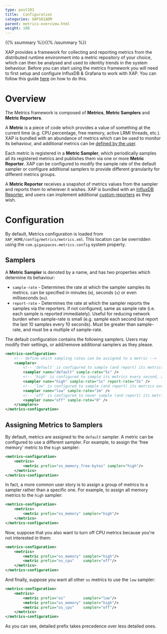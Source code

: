 ```yaml
---
type: post101
title:  Configuration
categories: XAP101ADM
parent: metrics-overview.html
weight: 100
---
```


{{% ssummary %}}{{% /ssummary %}}

XAP provides a framework for collecting and reporting metrics from the distributed runtime environment into a metric repository of your choice, which can then be analysed and used to identity trends in the system behaviour. Before you can start using the metrics framework you will need to first setup and configure InfluxDB & Grafana to work with XAP. You can follow this guide [here](./web-management-monitoring.html) on how to do this.

# Overview

The Metrics framework is composed of **Metrics**, **Metric Samplers** and **Metric Reporters**.

A **Metric** is a piece of code which provides a value of something at the current time (e.g. CPU percentage, free memory, active LRMI threads, etc.). XAP is bundled with an abundance of metrics which can be used to monitor its behaviour, and additional metrics can be [defined by the user](./metrics-user-defined.html).

Each metric is registered in a **Metric Sampler**, which periodically samples all its registered metrics and publishes them via one or more **Metric Reporter**. XAP can be configured to modify the sample rate of the default sampler or configure additional samplers to provide different granularity for different metrics groups.

A **Metric Reporter** receives a snapshot of metrics values from the sampler and reports them to wherever it wishes. XAP is bundled with an [InfluxDB Reporter](./metrics-influxdb-reporter.html), and users can implement additional [custom reporters](./metrics-custom-reporter.html) as they wish.

# Configuration

By default, Metrics configuration is loaded from `XAP_HOME/config/metrics/metrics.xml`. This location can be overridden using the `com.gigaspaces.metrics.config` system property.

## Samplers

A **Metric Sampler** is denoted by a name, and has two properties which determine its behaviour:

* `sample-rate` - Determines the rate at which the sampler samples its metrics. can be specified in minutes (`m`), seconds (`s`) or even milliseconds (`ms`).
* `report-rate` - Determines the rate at which the sampler reports the samples via the reporters. If not configured, same as sample rate (i.e. each sample is reported immediately). Useful for reducing network burden when sample-rate is small (e.g. sample each second but report the last 10 samples every 10 seconds). Must be greater than sample-rate, and must be a multiple of sample-rate.

The default configuration contains the following samplers. Users may modify their settings, or add/remove additional samplers as they please.


```xml
<metrics-configuration>
    <!-- define which sampling rates can be assigned to a metric -->
    <samplers>
        <!-- 'default' is configured to sample (and report) its metrics every 5 seconds -->
        <sampler name="default" sample-rate="5s" />
        <!-- 'high' is configured to sample its metrics every second, and report in batch every 5 seconds -->
        <sampler name="high" sample-rate="1s" report-rate="5s" />
        <!-- 'low' is configured to sample (and report) its metrics every minute -->
        <sampler name="low" sample-rate="1m" />
        <!-- 'off' is configured to never sample (and report) its metrics -->
        <sampler name="off" sample-rate="0" />
    </samplers>
</metrics-configuration>
```

## Assigning Metrics to Samplers

By default, metrics are assigned to the `default` sampler. A metric can be configured to use a different sampler. For example, to assign the 'free memory' metric to the `high` sampler:


```xml
<metrics-configuration>
    <metrics>
        <metric prefix="os_memory_free-bytes" sampler="high"/>
    </metrics>
</metrics-configuration>
```

In fact, a more common user story is to assign a group of metrics to a sampler rather than a specific one. For example, to assign all memory metrics to the `high` sampler:


```xml
<metrics-configuration>
    <metrics>
        <metric prefix="os_memory" sampler="high"/>
    </metrics>
</metrics-configuration>
```

Now, suppose that you also want to turn off CPU metrics because you're not interested in them:


```xml
<metrics-configuration>
    <metrics>
        <metric prefix="os_memory" sampler="high"/>
        <metric prefix="os_cpu"    sampler="off"/>
    </metrics>
</metrics-configuration>
```

And finally, suppose you want all other `os` metrics to use the `low` sampler:


```xml
<metrics-configuration>
    <metrics>
        <metric prefix="os"        sampler="low"/>
        <metric prefix="os_memory" sampler="high"/>
        <metric prefix="os_cpu"    sampler="off"/>
    </metrics>
</metrics-configuration>
```

As you can see, detailed prefix takes precedence over less detailed ones.
